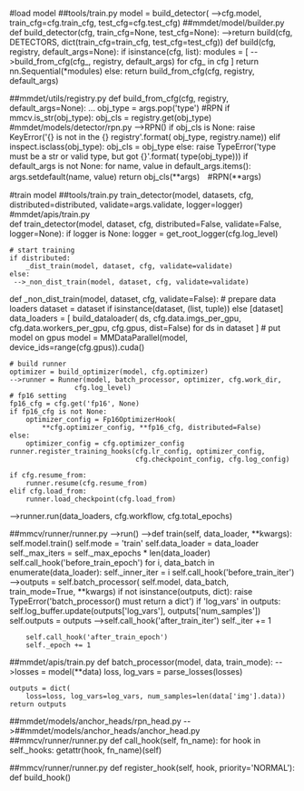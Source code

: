 #load model
##tools/train.py
model = build_detector(
     -->cfg.model, train_cfg=cfg.train_cfg, test_cfg=cfg.test_cfg)
##mmdet/model/builder.py
def build_detector(cfg, train_cfg=None, test_cfg=None):
 -->return build(cfg, DETECTORS, dict(train_cfg=train_cfg, test_cfg=test_cfg))
def build(cfg, registry, default_args=None):
    if isinstance(cfg, list):
        modules = [
         -->build_from_cfg(cfg_, registry, default_args) for cfg_ in cfg
        ]
        return nn.Sequential(*modules)
    else:
        return build_from_cfg(cfg, registry, default_args)
       
##mmdet/utils/registry.py
def build_from_cfg(cfg, registry, default_args=None):
    ...
    obj_type = args.pop('type') #RPN
    if mmcv.is_str(obj_type):
        obj_cls = registry.get(obj_type) #mmdet/models/detector/rpn.py -->RPN()
        if obj_cls is None:
            raise KeyError('{} is not in the {} registry'.format(
                obj_type, registry.name))
    elif inspect.isclass(obj_type):
        obj_cls = obj_type
    else:
        raise TypeError('type must be a str or valid type, but got {}'.format(
            type(obj_type)))
    if default_args is not None:
        for name, value in default_args.items():
            args.setdefault(name, value)
    return obj_cls(**args)　#RPN(**args)

#train model
##tools/train.py
train_detector(model,
              datasets,
              cfg,
              distributed=distributed,
              validate=args.validate,
              logger=logger)
#mmdet/apis/train.py              
def train_detector(model,
                   dataset,
                   cfg,
                   distributed=False,
                   validate=False,
                   logger=None):
    if logger is None:
        logger = get_root_logger(cfg.log_level)

    # start training
    if distributed:
        _dist_train(model, dataset, cfg, validate=validate)
    else:
     -->_non_dist_train(model, dataset, cfg, validate=validate)
     
def _non_dist_train(model, dataset, cfg, validate=False):
    # prepare data loaders
    dataset = dataset if isinstance(dataset, (list, tuple)) else [dataset]
    data_loaders = [
        build_dataloader(
            ds,
            cfg.data.imgs_per_gpu,
            cfg.data.workers_per_gpu,
            cfg.gpus,
            dist=False) for ds in dataset
    ]
    # put model on gpus
    model = MMDataParallel(model, device_ids=range(cfg.gpus)).cuda()

    # build runner
    optimizer = build_optimizer(model, cfg.optimizer)
    -->runner = Runner(model, batch_processor, optimizer, cfg.work_dir,
                    cfg.log_level)
    # fp16 setting
    fp16_cfg = cfg.get('fp16', None)
    if fp16_cfg is not None:
        optimizer_config = Fp16OptimizerHook(
            **cfg.optimizer_config, **fp16_cfg, distributed=False)
    else:
        optimizer_config = cfg.optimizer_config
    runner.register_training_hooks(cfg.lr_config, optimizer_config,
                                   cfg.checkpoint_config, cfg.log_config)

    if cfg.resume_from:
        runner.resume(cfg.resume_from)
    elif cfg.load_from:
        runner.load_checkpoint(cfg.load_from)
 -->runner.run(data_loaders, cfg.workflow, cfg.total_epochs)
 
 ##mmcv/runner/runner.py
 -->run()
 -->def train(self, data_loader, **kwargs):
        self.model.train()
        self.mode = 'train'
        self.data_loader = data_loader
        self._max_iters = self._max_epochs * len(data_loader)
        self.call_hook('before_train_epoch')
        for i, data_batch in enumerate(data_loader):
            self._inner_iter = i
            self.call_hook('before_train_iter')
         -->outputs = self.batch_processor(
                self.model, data_batch, train_mode=True, **kwargs)
            if not isinstance(outputs, dict):
                raise TypeError('batch_processor() must return a dict')
            if 'log_vars' in outputs:
                self.log_buffer.update(outputs['log_vars'],
                                       outputs['num_samples'])
            self.outputs = outputs
         -->self.call_hook('after_train_iter')
            self._iter += 1

        self.call_hook('after_train_epoch')
        self._epoch += 1
##mmdet/apis/train.py 
def batch_processor(model, data, train_mode):
 -->losses = model(**data)
    loss, log_vars = parse_losses(losses)

    outputs = dict(
        loss=loss, log_vars=log_vars, num_samples=len(data['img'].data))
    return outputs
##mmdet/models/anchor_heads/rpn_head.py
-->##mmdet/models/anchor_heads/anchor_head.py
##mmcv/runner/runner.py
def call_hook(self, fn_name):
        for hook in self._hooks:
            getattr(hook, fn_name)(self)
            
##mmcv/runner/runner.py
def register_hook(self, hook, priority='NORMAL'):
def build_hook()
